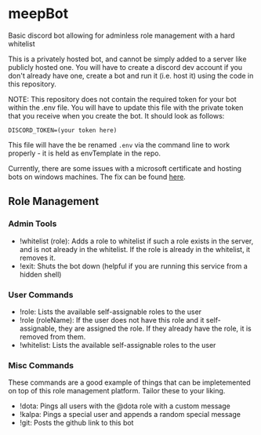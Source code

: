 # meepBot
Basic discord bot allowing for adminless role management with a hard whitelist

This is a privately hosted bot, and cannot be simply added to a server like publicly hosted one. You will have to create a discord dev account 
if you don't already have one, create a bot and run it (i.e. host it) using the code in this repository.

NOTE: This repository does not contain the required token for your bot within the .env file. You will have to update this file with the private
token that you receive when you create the bot. It should look as follows:

`DISCORD_TOKEN=(your token here)`

This file will have the be renamed `.env` via the command line to work properly - it is held as envTemplate in the repo.

Currently, there are some issues with a microsoft certificate and hosting bots on windows machines. The fix can be found [here](https://github.com/Rapptz/discord.py/issues/4159).

## Role Management

### Admin Tools
* !whitelist (role): Adds a role to whitelist if such a role exists in the server, and is not already in the whitelist. If the role is already in the whitelist, it removes it.
* !exit: Shuts the bot down (helpful if you are running this service from a hidden shell)
	
### User Commands 
* !role: Lists the available self-assignable roles to the user
* !role (roleName): If the user does not have this role and it self-assignable, they are assigned the role. If they already have the role, it is removed from them.
* !whitelist: Lists the available self-assignable roles to the user

### Misc Commands
These commands are a good example of things that can be impletemented on top of this role management platform. Tailor these to your liking.
* !dota: Pings all users with the @dota role with a custom message
* !kalpa: Pings a special user and appends a random special message
* !git: Posts the github link to this bot

